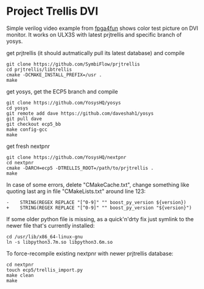 # Project Trellis DVI

Simple verilog video example 
from [fpga4fun](https://www.fpga4fun.com/HDMI.html) shows
color test picture on DVI monitor.
It works on ULX3S with latest prjtrellis and specific branch of yosys.

get prjtrellis (it should autmatically pull its latest database) and compile

    git clone https://github.com/SymbiFlow/prjtrellis
    cd prjtrellis/libtrellis
    cmake -DCMAKE_INSTALL_PREFIX=/usr .
    make

get yosys, get the ECP5 branch and compile

    git clone https://github.com/YosysHQ/yosys
    cd yosys
    git remote add dave https://github.com/daveshah1/yosys
    git pull dave
    git checkout ecp5_bb
    make config-gcc
    make 

get fresh nextpnr

    git clone https://github.com/YosysHQ/nextpnr
    cd nextpnr
    cmake -DARCH=ecp5 -DTRELLIS_ROOT=/path/to/prjtrellis .
    make

In case of some errors, delete "CMakeCache.txt", change something like
quoting last arg in file "CMakeLists.txt" around line 123:

    -    STRING(REGEX REPLACE "[^0-9]" "" boost_py_version ${version})
    +    STRING(REGEX REPLACE "[^0-9]" "" boost_py_version "${version}")

If some older python file is missing, as a quick'n'drty fix just symlink
to the newer file that's currently installed:

    cd /usr/lib/x86_64-linux-gnu
    ln -s libpython3.7m.so libpython3.6m.so

To force-recompile existing nextpnr with newer prjtrellis database:

    cd nextpnr
    touch ecp5/trellis_import.py
    make clean
    make
